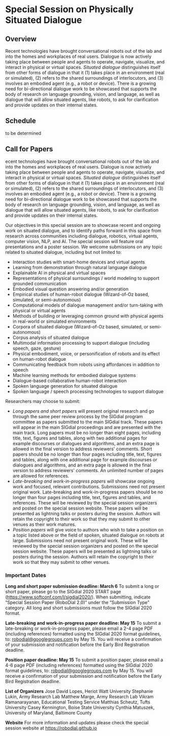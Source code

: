 # Special Session on Physically Situated Dialogue

## Overview

Recent technologies have brought conversational robots out of the lab and into the homes and workplaces of real users. Dialogue is now actively taking place between people and agents to operate, navigate, visualize, and interact in physical or virtual spaces. *Situated dialogue* distinguishes itself from other forms of dialogue in that it (1) takes place in an environment (real or simulated), (2) refers to the shared surroundings of interlocutors, and (3) involves an embodied agent (e.g., a robot or device). There is a growing need for bi-directional dialogue work to be showcased that supports the body of research on language grounding, vision, and language, as well as dialogue that will allow situated agents, like robots, to ask for clarification and provide updates on their internal states.


## Schedule

to be determined

## Call for Papers

ecent technologies have brought conversational robots out of the lab and into the homes and workplaces of real users. Dialogue is now actively taking place between people and agents to operate, navigate, visualize, and interact in physical or virtual spaces. *Situated dialogue* distinguishes itself from other forms of dialogue in that it (1) takes place in an environment (real or simulated), (2) refers to the shared surroundings of interlocutors, and (3) involves an embodied agent (e.g., a robot or device). There is a growing need for bi-directional dialogue work to be showcased that supports the body of research on language grounding, vision, and language, as well as dialogue that will allow situated agents, like robots, to ask for clarification and provide updates on their internal states.

Our objectives in this special session are to showcase recent and ongoing work on situated dialogue, and to identify paths forward in this space from research across communities including dialogue, robotics, virtual agents, computer vision, NLP, and AI. The special session will feature oral presentations and a poster session. We welcome submissions on any topic related to situated dialogue, including but not limited to:

- Interaction studies with smart-home devices and virtual agents
- Learning from demonstration through natural language dialogue
- Explainable AI in physical and virtual spaces
- Representations of physical surroundings / world modeling to support grounded communication
- Embodied visual question answering and/or generation
- Empirical studies of human-robot dialogue (Wizard-of-Oz based, simulated, or semi-autonomous)
- Computational models of dialogue management and/or turn-taking with physical or virtual agents
- Methods of building or leveraging common ground with physical agents in real-world or simulated environments
- Corpora of situated dialogue (Wizard-of-Oz based, simulated, or semi-autonomous)
- Corpus analysis of situated dialogue
- Multimodal information processing to support dialogue (including speech, gaze, gesture)
- Physical embodiment, voice, or personification of robots and its effect on human-robot dialogue
- Communicating feedback from robots using affordances in addition to speech
- Machine learning methods for embodied dialogue systems
- Dialogue-based collaborative human-robot interaction
- Spoken language generation for situated dialogue
- Spoken language / speech processing technologies to support dialogue

Researchers may choose to submit:

- *Long papers and short papers* will present original research and go through the same peer review process by the SIGdial program committee as papers submitted to the main SIGdial track. These papers will appear in the main SIGdial proceedings and are presented with the main track. Long papers must be no longer than eight pages, including title, text, figures and tables, along with two additional pages for example discourses or dialogues and algorithms, and an extra page is allowed in the final version to address reviewers' comments. Short papers should be no longer than four pages including title, text, figures and tables, along with one additional page for example discourses or dialogues and algorithms, and an extra page is allowed in the final version to address reviewers' comments. An unlimited number of pages are allowed for references. 
- *Late-breaking and work-in-progress papers* will showcase ongoing work and focused, relevant contributions. Submissions need not present original work. Late-breaking and work-in-progress papers should be no longer than four pages including title, text, figures and tables, and references. These will be reviewed by the special session organizers and posted on the special session website. These papers will be presented as lightning talks or posters during the session. Authors will retain the copyright to their work so that they may submit to other venues as their work matures.
- *Position papers* will give voice to authors who wish to take a position on a topic listed above or the field of spoken, situated dialogue on robots at large. Submissions need not present original work. These will be reviewed by the special session organizers and posted on the special session website.  These papers will be presented as lightning talks or posters during the session. Authors will retain the copyright to their work so that they may submit to other venues.


### Important Dates

**Long and short paper submission deadline: March 6**
To submit a long or short paper, please go to the SIGdial 2020 START page (https://www.softconf.com/l/sigdial2020/). When submitting, indicate “Special Session Paper (RoboDial 2.0)” under the “Submission Type” category. All long and short submissions must follow the SIGdial 2020 format. 

**Late-breaking and work-in-progress paper deadline: May 15** 
To submit a late-breaking or work-in-progress paper, please email a 2-4 page PDF (including references) formatted using the SIGdial 2020 format guidelines, to: robodial@googlegroups.com by May 15. You will receive a confirmation of your submission and notification before the Early Bird Registration deadline. 

**Position paper deadline: May 15** 
To submit a position paper, please email a 4-6 page PDF (including references) formatted using the SIGdial 2020 format guidelines, to: robodial@googlegroups.com by May 15. You will receive a confirmation of your submission and notification before the Early Bird Registration deadline. 

**List of Organizers**
Jose David Lopes, Heriot Watt University
Stephanie Lukin, Army Research Lab
Matthew Marge, Army Research Lab
Vikram Ramanarayanan, Educational Testing Service
Matthias Scheutz, Tufts University
Casey Kennington, Boise State University
Cynthia Matuszek, University of Maryland, Baltimore County


**Website**
For more information and updates please check the special session website at <https://robodial.github.io>
  

